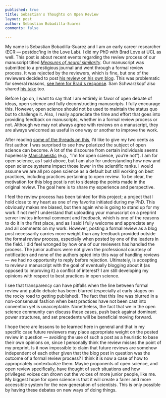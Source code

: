 ```yaml
---
published: true
title: Sebastian's Thoughts on Open Review
layout: post
author: Sebastian Bobadilla-Suarez
comments: false

---
```


My name is Sebastian Bobadilla-Suarez and I am an early career researcher (ECR — postdoc'ing in the Love Lab). I did my PhD with Brad Love at UCL as well. This post is about recent events regarding the review process of our manuscript titled [*Measures of neural similarity*](https://doi.org/10.1101/439893). Our manuscript was submitted to a prestigious journal and went through a formal review process. It was rejected by the reviewers, which is fine, but one of the reviewers decided to post [his review on his own blog](https://nikokriegeskorte.org/2019/01/09/whats-the-best-measure-of-representational-dissimilarity/). This was problematic for several reasons, [see here for Brad's response](http://bradlove.org/blog/open-review). Sam Schwarzkopf also shared [his take](https://neuroneurotic.net/2019/01/10/an-open-review-of-open-reviewing/) too.

Before I go on, I want to say that I am entirely in favor of open debate of ideas, open science and fully deconstructing manuscripts. I fully encourage this. However, open science should not be used to maintain the status quo but to challenge it. Also, I really appreciate the time and effort that goes into providing feedback on manuscripts, whether in a formal review process or not. Although we may not always agree with reviews on a manuscript, they are always welcomed as useful in one way or another to improve the work.

After reading [some of the threads on this](https://twitter.com/ProfData/status/1083004240711307265), I’d like to give my two cents as first author. I was surprised to see how polarized the subject of open science can become. A lot of the discourse from certain individuals seems hopelessly [Manichaeistic](https://en.wikipedia.org/wiki/Manichaeism) (e.g., “I’m for open science, you’re not”). I am for open science, as I said above, but I am also for understanding how new and open science systems impact those lower in the scientific ranks. I would assume we are all pro open science as a default but still working on best practices, including practices pertaining to open review. To be clear, the motivation for this blog post is not to sidestep the points made in the original review. The goal here is to share my experience and perspective.

I feel the review process has been tainted for this project; a project that I hold close to my heart as one of my favorite initiated during my PhD. This obviously makes me biased, but then again who is going to stand up for my work if not me? I understand that uploading your manuscript on a preprint server invites informal comment and feedback, which is one of the reasons to do it in the first place, and as I said I fully welcome and appreciate any and all comments on my work. However, posting a formal review as a blog post necessarily carries more weight than any feedback provided outside the formal review process, especially when posted by one of the leaders in the field. I did feel wronged by how one of our reviewers has handled the process. The junior authors were not given the professional courtesy of notification and none of the authors opted into this way of handling reviews — we had no opportunity to reply before rejection. Ultimately, is accepting to review a manuscript with the goal of eventually blogging about it (as opposed to improving it) a conflict of interest? I am still developing my opinions with respect to best practices in open science.

I see that transparency can have pitfalls when the line between formal review and public debate has been blurred (especially at early stages on the rocky road to getting published). The fact that this line was blurred in a non-consensual fashion when best practices have not been cast into convention yet is unacceptable. Nonetheless, the fact that we in the open science community can discuss these cases, push back against dominant power structures, and set precedents will be beneficial moving forward.

I hope there are lessons to be learned here in general and that in my specific case future reviewers may place appropriate weight on the posted review in question — avoiding the use of such a post as a heuristic to base their own opinions on, since I personally think the review misses the point of my preprint. Is it now impossible to claim that future reviews are somehow independent of each other given that the blog post in question was the outcome of a formal review process? I think it is now a case of how to appropriately contextualize them. Maybe proponents of open science, and open review specifically, have thought of such situations and how privileged voices can drown out the voices of more junior people, like me. My biggest hope for open science is that it will create a fairer and more accessible system for the new generation of scientists. This is only possible by having these debates on new ways of doing things.
